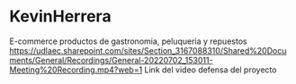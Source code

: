 # KevinHerrera
E-commerce productos de gastronomia, peluqueria y repuestos
https://udlaec.sharepoint.com/sites/Section_3167088310/Shared%20Documents/General/Recordings/General-20220702_153011-Meeting%20Recording.mp4?web=1
Link del video defensa del proyecto
